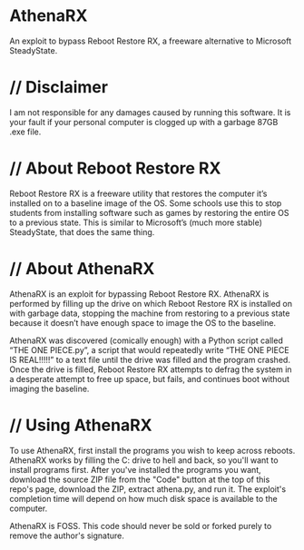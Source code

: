 # AthenaRX
An exploit to bypass Reboot Restore RX, a freeware alternative to Microsoft SteadyState.

# // Disclaimer
I am not responsible for any damages caused by running this software. It is your fault if your personal computer is clogged up with a garbage 87GB .exe file.


# // About Reboot Restore RX
Reboot Restore RX is a freeware utility that restores the computer it’s installed on to a baseline image of the OS. Some schools use this to stop students from installing software such as games by restoring the entire OS to a previous state. This is similar to Microsoft’s (much more stable) SteadyState, that does the same thing.

# // About AthenaRX
AthenaRX is an exploit for bypassing Reboot Restore RX. AthenaRX is performed by filling up the drive on which Reboot Restore RX is installed on with garbage data, stopping the machine from restoring to a previous state because it doesn’t have enough space to image the OS to the baseline.

AthenaRX was discovered (comically enough) with a Python script called “THE ONE PIECE.py”, a script that would repeatedly write “THE ONE PIECE IS REAL!!!!!” to a text file until the drive was filled and the program crashed. Once the drive is filled, Reboot Restore RX attempts to defrag the system in a desperate attempt to free up space, but fails, and continues boot without imaging the baseline.

# // Using AthenaRX
To use AthenaRX, first install the programs you wish to keep across reboots. AthenaRX works by filling the C: drive to hell and back, so you'll want to install programs first. After you've installed the programs you want, download the source ZIP file from the "Code" button at the top of this repo's page, download the ZIP, extract athena.py, and run it. The exploit's completion time will depend on how much disk space is available to the computer.



AthenaRX is FOSS. This code should never be sold or forked purely to remove the author's signature.
